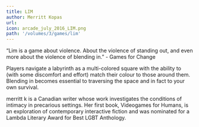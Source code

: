 ```yaml
---
title: LIM
author: Merritt Kopas
url: 
icon: arcade_july_2016_LIM.png 
path: '/volumes/3/games/lim'
---
```

“Lim is a game about violence. About the violence of standing out, and even more about the
violence of blending in.” - Games for Change

Players navigate a labyrinth as a multi-colored square with the ability to (with some
discomfort and effort) match their colour to those around them. Blending in becomes
essential to traversing the space and in fact to your own survival.

merritt k is a Canadian writer whose work investigates the conditions of intimacy in
precarious settings. Her first book, Videogames for Humans, is an exploration of
contemporary interactive fiction and was nominated for a Lambda Literary Award for Best
LGBT Anthology.